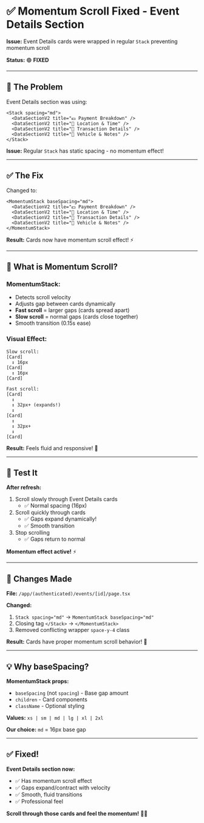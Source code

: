 # ✅ Momentum Scroll Fixed - Event Details Section

**Issue:** Event Details cards were wrapped in regular `Stack` preventing momentum scroll

**Status:** 🟢 **FIXED**

---

## 🐛 The Problem

Event Details section was using:
```tsx
<Stack spacing="md">
  <DataSectionV2 title="💵 Payment Breakdown" />
  <DataSectionV2 title="📍 Location & Time" />
  <DataSectionV2 title="🧾 Transaction Details" />
  <DataSectionV2 title="🚗 Vehicle & Notes" />
</Stack>
```

**Issue:** Regular `Stack` has static spacing - no momentum effect!

---

## ✅ The Fix

Changed to:
```tsx
<MomentumStack baseSpacing="md">
  <DataSectionV2 title="💵 Payment Breakdown" />
  <DataSectionV2 title="📍 Location & Time" />
  <DataSectionV2 title="🧾 Transaction Details" />
  <DataSectionV2 title="🚗 Vehicle & Notes" />
</MomentumStack>
```

**Result:** Cards now have momentum scroll effect! ⚡

---

## 🎨 What is Momentum Scroll?

### **MomentumStack:**
- Detects scroll velocity
- Adjusts gap between cards dynamically
- **Fast scroll** = larger gaps (cards spread apart)
- **Slow scroll** = normal gaps (cards close together)
- Smooth transition (0.15s ease)

### **Visual Effect:**
```
Slow scroll:
[Card]
  ↕ 16px
[Card]
  ↕ 16px  
[Card]

Fast scroll:
[Card]
  ↕
  ↕ 32px+ (expands!)
  ↕
[Card]
  ↕
  ↕ 32px+
  ↕
[Card]
```

**Result:** Feels fluid and responsive! 🌊

---

## 🧪 Test It

**After refresh:**
1. Scroll slowly through Event Details cards
   - ✅ Normal spacing (16px)
2. Scroll quickly through cards
   - ✅ Gaps expand dynamically!
   - ✅ Smooth transition
3. Stop scrolling
   - ✅ Gaps return to normal

**Momentum effect active!** ⚡

---

## 📝 Changes Made

**File:** `/app/(authenticated)/events/[id]/page.tsx`

**Changed:**
1. `Stack spacing="md"` → `MomentumStack baseSpacing="md"`
2. Closing tag `</Stack>` → `</MomentumStack>`
3. Removed conflicting wrapper `space-y-4` class

**Result:** Cards have proper momentum scroll behavior! 🎯

---

## 💡 Why baseSpacing?

**MomentumStack props:**
- `baseSpacing` (not `spacing`) - Base gap amount
- `children` - Card components
- `className` - Optional styling

**Values:** `xs | sm | md | lg | xl | 2xl`

**Our choice:** `md` = 16px base gap

---

## ✅ Fixed!

**Event Details section now:**
- ✅ Has momentum scroll effect
- ✅ Gaps expand/contract with velocity
- ✅ Smooth, fluid transitions
- ✅ Professional feel

**Scroll through those cards and feel the momentum!** 🚀✨
